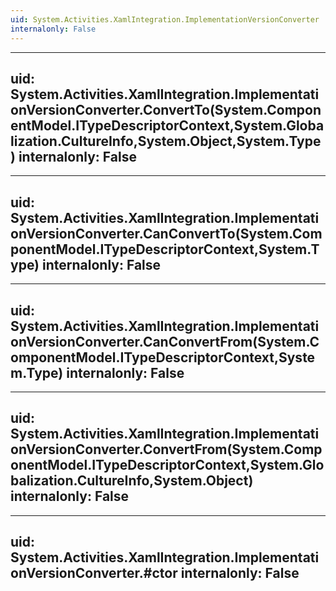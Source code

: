 ```yaml
---
uid: System.Activities.XamlIntegration.ImplementationVersionConverter
internalonly: False
---
```


---
uid: System.Activities.XamlIntegration.ImplementationVersionConverter.ConvertTo(System.ComponentModel.ITypeDescriptorContext,System.Globalization.CultureInfo,System.Object,System.Type)
internalonly: False
---

---
uid: System.Activities.XamlIntegration.ImplementationVersionConverter.CanConvertTo(System.ComponentModel.ITypeDescriptorContext,System.Type)
internalonly: False
---

---
uid: System.Activities.XamlIntegration.ImplementationVersionConverter.CanConvertFrom(System.ComponentModel.ITypeDescriptorContext,System.Type)
internalonly: False
---

---
uid: System.Activities.XamlIntegration.ImplementationVersionConverter.ConvertFrom(System.ComponentModel.ITypeDescriptorContext,System.Globalization.CultureInfo,System.Object)
internalonly: False
---

---
uid: System.Activities.XamlIntegration.ImplementationVersionConverter.#ctor
internalonly: False
---
